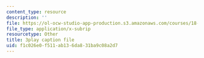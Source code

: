 ```yaml
---
content_type: resource
description: ''
file: https://ol-ocw-studio-app-production.s3.amazonaws.com/courses/18-06-linear-algebra-spring-2010/f1c026e0f511ab136da831ba9c08a2d7_srxexLishgY.srt
file_type: application/x-subrip
resourcetype: Other
title: 3play caption file
uid: f1c026e0-f511-ab13-6da8-31ba9c08a2d7
---
```

